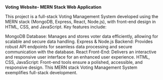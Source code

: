 **Voting Website- MERN Stack Web Application**


This project is a full-stack Voting Management System developed using the MERN stack (MongoDB, Express, React, Node.js), with front-end design in HTML, CSS, and JavaScript. Key features include:

MongoDB Database: Manages and stores voter data efficiently, allowing for scalable and secure data handling.
Express & Node.js Backend: Provides robust API endpoints for seamless data processing and secure communication with the database.
React Front-End: Delivers an interactive and responsive user interface for an enhanced user experience.
HTML, CSS, JavaScript: Front-end tools ensure a polished, accessible, and responsive design.
This MERN stack Voting Management System exemplifies full-stack development.
